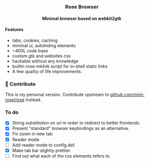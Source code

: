 <h3 align=center> Rose Browser</h3>
<h4 align=center>Minimal browser based on webkit2gtk</h4>

#### Features

- tabs, cookies, caching
- minimal ui, autohiding elements
- ~400L code base
- custom gtk and websites css
- hackable without any knowledge
- builtin rose-mklink script for in-shell static links
- A few quality of life improvements.

### 👐 Contribute 
This is my personal version. Contribute upstream to [github.com/mini-rose/rose](https://github.com/mini-rose/) instead.

### To do

- [x] String substitution on uri in order to redirect to better frontends.
- [x] Present "standard" browser keybindings as an alternative.
- [x] Fix zoom in new tab
- [x] Reader mode
- [ ] Add reader mode to config.def.
- [x] Make tab bar slightly prettier.
- [ ] Find out what each of the css elements refers to.

